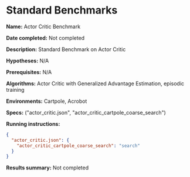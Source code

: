 # Standard Benchmarks

**Name:** Actor Critic Benchmark

**Date completed:** Not completed

**Description:** Standard Benchmark on Actor Critic

**Hypotheses:** N/A

**Prerequisites:** N/A

**Algorithms:** Actor Critic with Generalized Advantage Estimation, episodic training

**Environments:** Cartpole, Acrobot

**Specs:** ("actor_critic.json", "actor_critic_cartpole_coarse_search")

**Running instructions:**
```json
{
  "actor_critic.json": {
    "actor_critic_cartpole_coarse_search": "search"
  }
}
```
**Results summary:** Not completed
